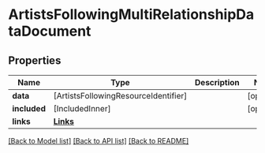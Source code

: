 # ArtistsFollowingMultiRelationshipDataDocument

## Properties
Name | Type | Description | Notes
------------ | ------------- | ------------- | -------------
**data** | [ArtistsFollowingResourceIdentifier] |  | [optional] 
**included** | [IncludedInner] |  | [optional] 
**links** | [**Links**](Links.md) |  | 

[[Back to Model list]](../README.md#documentation-for-models) [[Back to API list]](../README.md#documentation-for-api-endpoints) [[Back to README]](../README.md)


